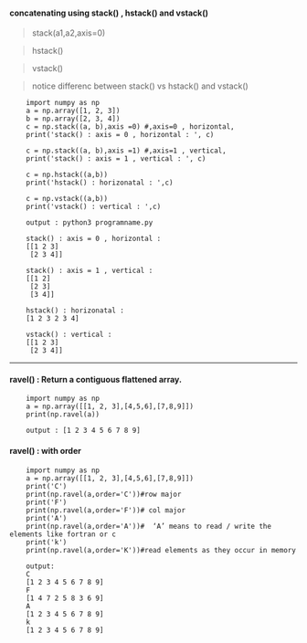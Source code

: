 #### concatenating using stack() , hstack() and vstack()

> stack(a1,a2,axis=0) 

> hstack()

> vstack()

> notice differenc between stack() vs hstack() and vstack()

        import numpy as np
        a = np.array([1, 2, 3])
        b = np.array([2, 3, 4])
        c = np.stack((a, b),axis =0) #,axis=0 , horizontal,
        print('stack() : axis = 0 , horizontal : ', c)
        
        c = np.stack((a, b),axis =1) #,axis=1 , vertical,
        print('stack() : axis = 1 , vertical : ', c)
        
        c = np.hstack((a,b))
        print('hstack() : horizonatal : ',c)
        
        c = np.vstack((a,b))
        print('vstack() : vertical : ',c)
        
        output : python3 programname.py
        
        stack() : axis = 0 , horizontal :  
        [[1 2 3]
         [2 3 4]]
        
        stack() : axis = 1 , vertical :  
        [[1 2]
         [2 3]
         [3 4]]
        
        hstack() : horizonatal :  
        [1 2 3 2 3 4]
        
        vstack() : vertical :  
        [[1 2 3]
         [2 3 4]]
         
---

#### ravel() : Return a contiguous flattened array.

        import numpy as np
        a = np.array([[1, 2, 3],[4,5,6],[7,8,9]])
        print(np.ravel(a))

        output : [1 2 3 4 5 6 7 8 9]


#### ravel() : with order

        import numpy as np
        a = np.array([[1, 2, 3],[4,5,6],[7,8,9]])
        print('C')
        print(np.ravel(a,order='C'))#row major
        print('F')
        print(np.ravel(a,order='F'))# col major
        print('A')
        print(np.ravel(a,order='A'))#  ‘A’ means to read / write the elements like fortran or c
        print('k')
        print(np.ravel(a,order='K'))#read elements as they occur in memory
        
        output:
        C
        [1 2 3 4 5 6 7 8 9]
        F
        [1 4 7 2 5 8 3 6 9]
        A
        [1 2 3 4 5 6 7 8 9]
        k
        [1 2 3 4 5 6 7 8 9]
        
